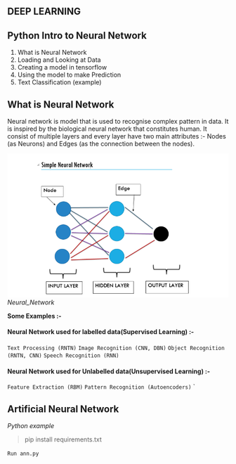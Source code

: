 DEEP LEARNING
---

## Python Intro to Neural Network

1. What is Neural Network
2. Loading and Looking at Data
3. Creating a model in tensorflow
4. Using the model to make Prediction
5. Text Classification (example)

## What is Neural Network

Neural network is model that is used to recognise complex pattern in data. It is inspired by the biological neural network that constitutes human. It consist of multiple layers and every layer have two main attributes :- Nodes (as Neurons) and Edges (as the connection between the nodes).

![Neural_network_Diagram](Images/Neural_Networkpng.png)*Neural_Network*

**Some Examples :-**

#### Neural Network used for labelled data(Supervised Learning) :-
`Text Processing (RNTN)` `Image Recognition (CNN, DBN)` `Object Recognition (RNTN, CNN)` `Speech Recognition (RNN)`

#### Neural Network used for Unlabelled data(Unsupervised Learning) :-
`Feature Extraction (RBM)` `Pattern Recognition (Autoencoders)` `

## Artificial Neural Network

_Python example_<br>

>pip install requirements.txt

`Run ann.py`
